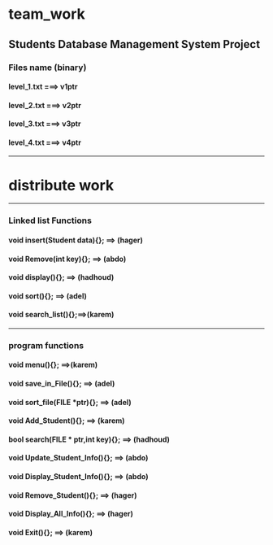 # team_work
Students Database Management System Project
--------------------------------------------------------

### Files name (binary) 

#### level_1.txt ===> v1ptr
#### level_2.txt ===> v2ptr
#### level_3.txt ===> v3ptr
#### level_4.txt ===> v4ptr

--------------------------------

# distribute work
--------------------------------------
### Linked list Functions

#### void insert(Student data){}; ==> (hager)
#### void Remove(int key){}; ==> (abdo)
#### void display(){}; ==> (hadhoud)
#### void sort(){}; ==> (adel)
#### void search_list(){};==>(karem)

-------------------------------------------
### program functions

#### void menu(){}; ==>(karem)
#### void save_in_File(){}; ==> (adel)
#### void sort_file(FILE *ptr){}; ==> (adel)
#### void Add_Student(){}; ==> (karem)
#### bool search(FILE * ptr,int key){}; ==> (hadhoud)
#### void Update_Student_Info(){}; ==> (abdo)
#### void Display_Student_Info(){}; ==> (abdo)
#### void Remove_Student(){}; ==> (hager)
#### void Display_All_Info(){}; ==> (hager)
#### void Exit(){}; ==> (karem)
